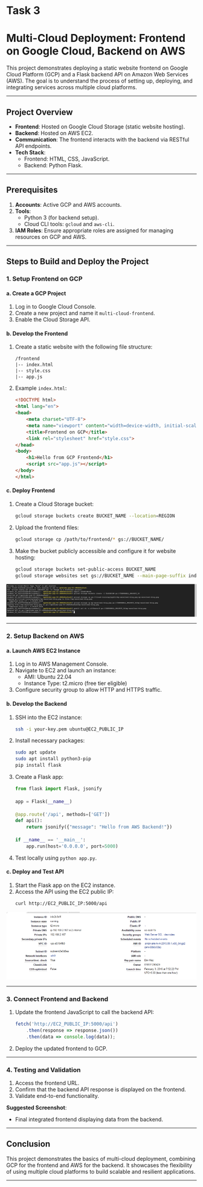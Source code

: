 # Task 3
# Multi-Cloud Deployment: Frontend on Google Cloud, Backend on AWS

This project demonstrates deploying a static website frontend on Google Cloud Platform (GCP) and a Flask backend API on Amazon Web Services (AWS). The goal is to understand the process of setting up, deploying, and integrating services across multiple cloud platforms.

---

## Project Overview

- **Frontend**: Hosted on Google Cloud Storage (static website hosting).
- **Backend**: Hosted on AWS EC2.
- **Communication**: The frontend interacts with the backend via RESTful API endpoints.
- **Tech Stack**:
  - Frontend: HTML, CSS, JavaScript.
  - Backend: Python Flask.

---

## Prerequisites

1. **Accounts**: Active GCP and AWS accounts.
2. **Tools**:
   - Python 3 (for backend setup).
   - Cloud CLI tools: `gcloud` and `aws-cli`.
3. **IAM Roles**: Ensure appropriate roles are assigned for managing resources on GCP and AWS.

---

## Steps to Build and Deploy the Project

### 1. Setup Frontend on GCP

#### a. Create a GCP Project
1. Log in to Google Cloud Console.
2. Create a new project and name it `multi-cloud-frontend`.
3. Enable the Cloud Storage API.

#### b. Develop the Frontend
1. Create a static website with the following file structure:
   ```
   /frontend
   |-- index.html
   |-- style.css
   |-- app.js
   ```
2. Example `index.html`:
   ```html
   <!DOCTYPE html>
   <html lang="en">
   <head>
       <meta charset="UTF-8">
       <meta name="viewport" content="width=device-width, initial-scale=1.0">
       <title>Frontend on GCP</title>
       <link rel="stylesheet" href="style.css">
   </head>
   <body>
       <h1>Hello from GCP Frontend</h1>
       <script src="app.js"></script>
   </body>
   </html>
   ```

#### c. Deploy Frontend
1. Create a Cloud Storage bucket:
   ```bash
   gcloud storage buckets create BUCKET_NAME --location=REGION
   ```
2. Upload the frontend files:
   ```bash
   gcloud storage cp /path/to/frontend/* gs://BUCKET_NAME/
   ```
3. Make the bucket publicly accessible and configure it for website hosting:
   ```bash
   gcloud storage buckets set-public-access BUCKET_NAME
   gcloud storage websites set gs://BUCKET_NAME --main-page-suffix index.html
   ```

![EC2 details](Cloud_storage.PNG)

---

### 2. Setup Backend on AWS

#### a. Launch AWS EC2 Instance
1. Log in to AWS Management Console.
2. Navigate to EC2 and launch an instance:
   - AMI: Ubuntu 22.04
   - Instance Type: t2.micro (free tier eligible)
3. Configure security group to allow HTTP and HTTPS traffic.

#### b. Develop the Backend
1. SSH into the EC2 instance:
   ```bash
   ssh -i your-key.pem ubuntu@EC2_PUBLIC_IP
   ```
2. Install necessary packages:
   ```bash
   sudo apt update
   sudo apt install python3-pip
   pip install flask
   ```
3. Create a Flask app:
   ```python
   from flask import Flask, jsonify

   app = Flask(__name__)

   @app.route('/api', methods=['GET'])
   def api():
       return jsonify({"message": "Hello from AWS Backend!"})

   if __name__ == '__main__':
       app.run(host='0.0.0.0', port=5000)
   ```
4. Test locally using `python app.py`.

#### c. Deploy and Test API
1. Start the Flask app on the EC2 instance.
2. Access the API using the EC2 public IP:
   ```bash
   curl http://EC2_PUBLIC_IP:5000/api
   ```

![EC2 details](AWS_ec2.PNG)

---

### 3. Connect Frontend and Backend

1. Update the frontend JavaScript to call the backend API:
   ```javascript
   fetch('http://EC2_PUBLIC_IP:5000/api')
       .then(response => response.json())
       .then(data => console.log(data));
   ```
2. Deploy the updated frontend to GCP.

---

### 4. Testing and Validation

1. Access the frontend URL.
2. Confirm that the backend API response is displayed on the frontend.
3. Validate end-to-end functionality.

**Suggested Screenshot**:
- Final integrated frontend displaying data from the backend.

---

## Conclusion
This project demonstrates the basics of multi-cloud deployment, combining GCP for the frontend and AWS for the backend. It showcases the flexibility of using multiple cloud platforms to build scalable and resilient applications.

---

